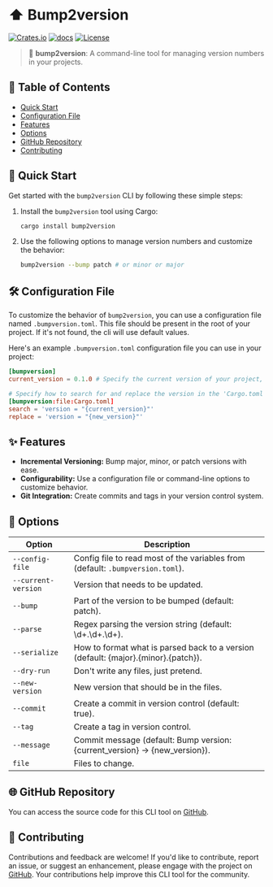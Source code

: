 # ⬆️ Bump2version

[![Crates.io](https://img.shields.io/crates/v/bump2version.svg)](https://crates.io/crates/bump2version)
[![docs](https://docs.rs/bump2version/badge.svg)](https://docs.rs/bump2version/)
[![License](https://img.shields.io/badge/license-MIT-blue.svg)](LICENSE)

> 🚀 **bump2version**: A command-line tool for managing version numbers in your projects.

## 📖 Table of Contents

- [Quick Start](#-quick-start)
- [Configuration File](#-configuration-file)
- [Features](#-features)
- [Options](#-options)
- [GitHub Repository](#-github-repository)
- [Contributing](#-contributing)

## 🚀 Quick Start

Get started with the `bump2version` CLI by following these simple steps:

1. Install the `bump2version` tool using Cargo:

   ```bash
   cargo install bump2version
   ```

1. Use the following options to manage version numbers and customize the behavior:

   ```bash
   bump2version --bump patch # or minor or major
   ```

## 🛠️ Configuration File

To customize the behavior of `bump2version`, you can use a configuration file named `.bumpversion.toml`. This file should be present in the root of your project. If it's not found, the cli will use default values.

Here's an example `.bumpversion.toml` configuration file you can use in your project:

```toml
[bumpversion]
current_version = 0.1.0 # Specify the current version of your project, samne value as Cargo.toml version

# Specify how to search for and replace the version in the 'Cargo.toml' file.
[bumpversion:file:Cargo.toml]
search = 'version = "{current_version}"'
replace = 'version = "{new_version}"'
```

## ✨ Features

- **Incremental Versioning:** Bump major, minor, or patch versions with ease.
- **Configurability:** Use a configuration file or command-line options to customize behavior.
- **Git Integration:** Create commits and tags in your version control system.

## 🎨 Options

| Option                 | Description                                                       |
|------------------------|-------------------------------------------------------------------|
| `--config-file`        | Config file to read most of the variables from (default: `.bumpversion.toml`). |
| `--current-version`    | Version that needs to be updated.                                 |
| `--bump`               | Part of the version to be bumped (default: patch).                |
| `--parse`              | Regex parsing the version string (default: \d+\.\d+\.\d+).        |
| `--serialize`          | How to format what is parsed back to a version (default: {major}.{minor}.{patch}). |
| `--dry-run`            | Don't write any files, just pretend.                               |
| `--new-version`        | New version that should be in the files.                           |
| `--commit`             | Create a commit in version control (default: true).                |
| `--tag`                | Create a tag in version control.                                   |
| `--message`            | Commit message (default: Bump version: {current_version} → {new_version}). |
| `file`                 | Files to change.                                                  |

## 🌐 GitHub Repository

You can access the source code for this CLI tool on [GitHub](https://github.com/wiseaidev/bump2version).

## 🤝 Contributing

Contributions and feedback are welcome! If you'd like to contribute, report an issue, or suggest an enhancement, please engage with the project on [GitHub](https://github.com/wiseaidev/bump2version). Your contributions help improve this CLI tool for the community.
